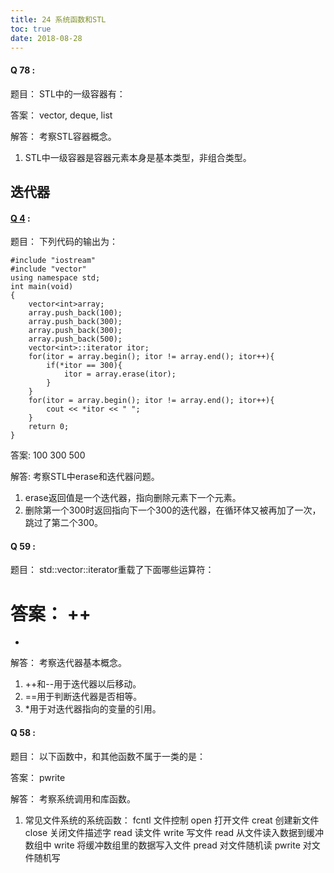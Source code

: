 ```yaml
---
title: 24 系统函数和STL
toc: true
date: 2018-08-28
---
```



#### Q 78 :

题目：
STL中的一级容器有：

答案：
vector, deque, list

解答：
考察STL容器概念。
1. STL中一级容器是容器元素本身是基本类型，非组合类型。



## 迭代器



#### [Q 4](http://blog.csdn.net/dgyanyong/article/details/21268469) :

题目：
下列代码的输出为：
```
#include "iostream"
#include "vector"
using namespace std;
int main(void)
{
    vector<int>array;
    array.push_back(100);
    array.push_back(300);
    array.push_back(300);
    array.push_back(500);
    vector<int>::iterator itor;
    for(itor = array.begin(); itor != array.end(); itor++){
        if(*itor == 300){
            itor = array.erase(itor);
        }
    }
    for(itor = array.begin(); itor != array.end(); itor++){
        cout << *itor << " ";
    }
    return 0;
}
```

答案:
100
300
500

解答:
考察STL中erase和迭代器问题。
1. erase返回值是一个迭代器，指向删除元素下一个元素。
2. 删除第一个300时返回指向下一个300的迭代器，在循环体又被再加了一次，跳过了第二个300。



#### Q 59 :

题目：
std::vector::iterator重载了下面哪些运算符：

答案：
++
==
*

解答：
考察迭代器基本概念。
1. ++和--用于迭代器以后移动。
2. ==用于判断迭代器是否相等。
3. *用于对迭代器指向的变量的引用。



#### Q 58 :

题目：
以下函数中，和其他函数不属于一类的是：

答案：
pwrite

解答：
考察系统调用和库函数。
1. 常见文件系统的系统函数：
    fcntl 文件控制
    open 打开文件
    creat 创建新文件
    close 关闭文件描述字
    read 读文件
    write 写文件
    read 从文件读入数据到缓冲数组中
    write 将缓冲数组里的数据写入文件
    pread 对文件随机读
    pwrite 对文件随机写
